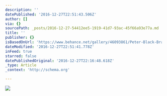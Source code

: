 ```yaml
---
description: ''
datePublished: '2016-12-27T22:51:43.506Z'
author: []
via: {}
sourcePath: _posts/2016-12-27-54412ee5-1919-41d7-93ac-45f66a93e77a.md
title: ''
publisher: {}
isBasedOnUrl: 'https://www.behance.net/gallery/46093861/Peter-Black-Branding'
dateModified: '2016-12-27T22:51:41.778Z'
inFeed: true
starred: false
datePublishedOriginal: '2016-12-27T22:16:48.618Z'
_type: Article
_context: 'http://schema.org'

---
```

![](https://the-grid-user-content.s3-us-west-2.amazonaws.com/cbecb8a3-1d4d-4a1b-9222-c6b3830bd071.jpg)